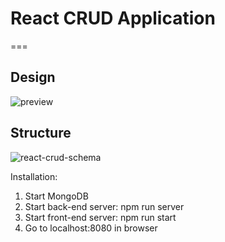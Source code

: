 # React CRUD Application #
===
## Design ##

![preview](https://user-images.githubusercontent.com/8011539/29607688-ab4255c4-87fa-11e7-9f23-6d61745bf58b.png)

## Structure ##

![react-crud-schema](https://user-images.githubusercontent.com/8011539/29223805-8deb6fa2-7ed0-11e7-8eea-ed645b37c15b.png)

Installation:

1. Start MongoDB
2. Start back-end server: npm run server
3. Start front-end server: npm run start
4. Go to localhost:8080 in browser
